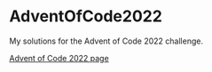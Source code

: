 # AdventOfCode2022

My solutions for the Advent of Code 2022 challenge.

[Advent of Code 2022 page](https://adventofcode.com/2022)

